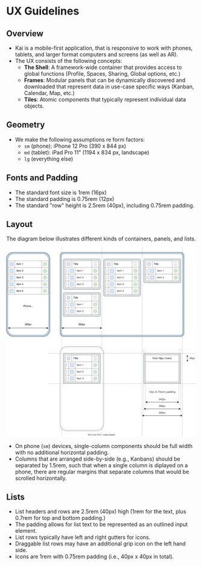 # UX Guidelines

## Overview

- Kai is a mobile-first application, that is responsive to work with phones, tablets, and larger format computers and screens (as well as AR).
- The UX consists of the following concepts:
  - **The Shell**: A framework-wide container that provides access to global functions (Profile, Spaces, Sharing, Global options, etc.)
  - **Frames**: Modular panels that can be dynamically discovered and downloaded that represent data in use-case specific ways (Kanban, Calendar, Map, etc.)
  - **Tiles**: Atomic components that typically represent individual data objects.


## Geometry

- We make the following assumptions re form factors:
  - `sm` (phone): iPhone 12 Pro (390 x 844 px)
  - `md` (tablet): iPad Pro 11" (1194 x 834 px, landscape)
  - `lg` (everything else)


## Fonts and Padding

- The standard font size is 1rem (16px)
- The standard padding is 0.75rem (12px)
- The standard "row" height is 2.5rem (40px), including 0.75rem padding.


## Layout

The diagram below illustrates different kinds of containers, panels, and lists.

![UX](./ux.drawio.svg)

- On phone (`sm`) devices, single-column components should be full width with no additional horizontal padding.
- Columns that are arranged side-by-side (e.g., Kanbans) should be separated by 1.5rem, such that when a single column is diplayed on a phone, there are regular margins that separate columns that would be scrolled horizontally.


## Lists

- List headers and rows are 2.5rem (40px) high (1rem for the text, plus 0.7rem for top and bottom padding.)
- The padding allows for list text to be represented as an outlined input element.
- List rows typically have left and right gutters for icons.
- Draggable list rows may have an additional grip icon on the left hand side.
- Icons are 1rem with 0.75rem padding (i.e., 40px x 40px in total).

